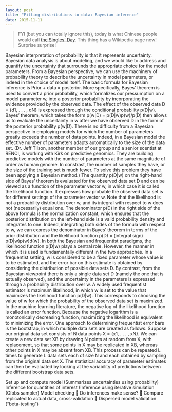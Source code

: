 ```yaml
---
layout: post
title: "Fitting distributions to data: Bayesian inference"
date: 2015-11-11
---
```

<blockquote>FYI (but you can totally ignore this), today is what Chinese people would call <a href="https://en.wikipedia.org/wiki/Singles%27_Day">the Singles' Day</a>. This thing has a Wikipedia page now! Surprise surprise!</blockquote>
Bayesian interpretation of probability is that it represents uncertainty. Bayesian data analysis is about modeling, and we would like to address and quantify the uncertainty that surrounds the appropriate choice for the model parameters. From a Bayesian perspective, we can use the machinery of probability theory to describe the uncertainty in model parameters, or indeed in the choice of model itself. The basic formula for Bayesian inference is Prior + data = posterior. More specifically, Bayes' theorem is used to convert a prior probability, which formalizes our pressumption on a model parameter w, into a posterior probability by incorporating the evidence provided by the observed data. The effect of the observed data D = {d1, . . . , dN} is expressed through the conditional probability p(D|w). Bayes’ theorem, which takes the form p(w|D) = p(D|w)p(w)/p(D) then allows us to evaluate the uncertainty in w after we have observed D in the form of the posterior probability p(w|D). There is no difficulty from a Bayesian perspective in employing models for which the number of parameters greatly exceeds the number of data points. Indeed, in a Bayesian model the effective number of parameters adapts automatically to the size of the data set. (Dr. Jeff Tilson, another member of our group and a senior scentist at RENCI, is working with Kirk on predictive genomics. They are building predictive models with the number of parameters at the same magnitude of order as human genome. In constrast, the number of samples they have, or the size of the training set is much fewer. To solve this problem they have been applying a Bayesian method.)
The quantity p(D|w) on the right-hand side of Bayes’ theorem is evaluated for the observed data set D and can be viewed as a function of the parameter vector w, in which case it is called the likelihood function. It expresses how probable the observed data set is for different settings of the parameter vector w. Note that the likelihood is not a probability distribution over w, and its integral with respect to w does not (necessarily) equal one. The denominator p(D) in the right side of the above formula is the normalization constant, which ensures that the posterior distribution on the left-hand side is a valid probability density and integrates to one. Indeed, integrating both sides of the formula with respect to w, we can express the denominator in Bayes’ theorem in terms of the prior distribution and the likelihood function p(D) = (integral sign) p(D|w)p(w)d(w). In both the Bayesian and frequentist paradigms, the likelihood function p(D|w) plays a central role. However, the manner in which it is used is fundamentally different in the two approaches. In a frequentist setting, w is considered to be a fixed parameter whose value is to be estimated, and the error bar on this estimate is obtained by considering the distribution of possible data sets D. By contrast, from the Bayesian viewpoint there is only a single data set D (namely the one that is actually observed), and the uncertainty in the parameters is expressed through a probability distribution over w.
A widely used frequentist estimator is maximum likelihood, in which w is set to the value that maximizes the likelihood function p(D|w). This corresponds to choosing the value of w for which the probability of the observed data set is maximized. In the machine learning literature, the negative log of the likelihood function is called an error function. Because the negative logarithm is a monotonically decreasing function, maximizing the likelihood is equivalent to minimizing the error. One approach to determining frequentist error bars is the bootstrap, in which multiple data sets are created as follows. Suppose our original data set consists of N data points X = {x1, . . . , xN}. We can create a new data set XB by drawing N points at random from X, with replacement, so that some points in X may be replicated in XB, whereas other points in X may be absent from XB. This process can be repeated L times to generate L data sets each of size N and each obtained by sampling from the original data set X. The statistical accuracy of parameter estimates can then be evaluated by looking at the variability of predictions between the different bootstrap data sets.

Set up and compute model (Summarizes uncertainties using probability)
Inference for quantities of interest (Inference using iterative simulation (Gibbs sampler)
Model checking
 Do inferences make sense?
 Compare replicated to actual data, cross-validation
 Dispersed model validation (“beta-testing”)



